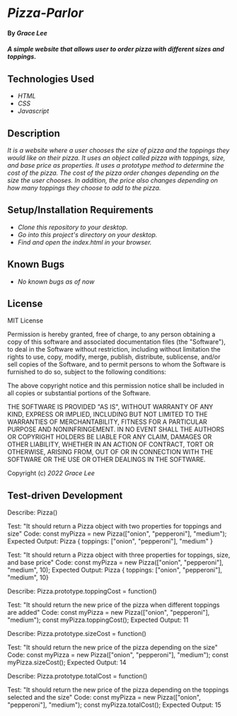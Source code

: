 # _Pizza-Parlor_

#### By _**Grace Lee**_

#### _A simple website that allows user to order pizza with different sizes and toppings._

## Technologies Used

* _HTML_
* _CSS_
* _Javascript_

## Description

_It is a website where a user chooses the size of pizza and the toppings they would like on their pizza. It uses an object called pizza with toppings, size, and base price as properties. It uses a prototype method to determine the cost of the pizza. The cost of the pizza order changes depending on the size the user chooses. In addition, the price also changes depending on how many toppings they choose to add to the pizza._

## Setup/Installation Requirements

* _Clone this repository to your desktop._
* _Go into this project's directory on your desktop._
* _Find and open the index.html in your browser._

## Known Bugs

* _No known bugs as of now_

## License

MIT License

Permission is hereby granted, free of charge, to any person obtaining a copy
of this software and associated documentation files (the "Software"), to deal
in the Software without restriction, including without limitation the rights
to use, copy, modify, merge, publish, distribute, sublicense, and/or sell
copies of the Software, and to permit persons to whom the Software is
furnished to do so, subject to the following conditions:

The above copyright notice and this permission notice shall be included in all
copies or substantial portions of the Software.

THE SOFTWARE IS PROVIDED "AS IS", WITHOUT WARRANTY OF ANY KIND, EXPRESS OR
IMPLIED, INCLUDING BUT NOT LIMITED TO THE WARRANTIES OF MERCHANTABILITY,
FITNESS FOR A PARTICULAR PURPOSE AND NONINFRINGEMENT. IN NO EVENT SHALL THE
AUTHORS OR COPYRIGHT HOLDERS BE LIABLE FOR ANY CLAIM, DAMAGES OR OTHER
LIABILITY, WHETHER IN AN ACTION OF CONTRACT, TORT OR OTHERWISE, ARISING FROM,
OUT OF OR IN CONNECTION WITH THE SOFTWARE OR THE USE OR OTHER DEALINGS IN THE
SOFTWARE.

Copyright (c) _2022_ _Grace Lee_

## Test-driven Development
Describe: Pizza()

Test: "It should return a Pizza object with two properties for toppings and size"
Code: const myPizza = new Pizza(["onion", "pepperoni"], "medium");
Expected Output: Pizza { toppings: ["onion", "pepperoni"], "medium" }

Test: "It should return a Pizza object with three properties for toppings, size, and base price"
Code: const myPizza = new Pizza(["onion", "pepperoni"], "medium", 10);
Expected Output: Pizza { toppings: ["onion", "pepperoni"], "medium", 10}

Describe: Pizza.prototype.toppingCost = function()

Test: "It should return the new price of the pizza when different toppings are added"
Code: 
const myPizza = new Pizza(["onion", "pepperoni"], "medium");
const myPizza.toppingCost();
Expected Output: 11

Describe: Pizza.prototype.sizeCost = function()

Test: "It should return the new price of the pizza depending on the size"
Code: 
const myPizza = new Pizza(["onion", "pepperoni"], "medium");
const myPizza.sizeCost();
Expected Output: 14

Describe: Pizza.prototype.totalCost = function()

Test: "It should return the new price of the pizza depending on the toppings selected and the size"
Code: 
const myPizza = new Pizza(["onion", "pepperoni"], "medium");
const myPizza.totalCost();
Expected Output: 15
